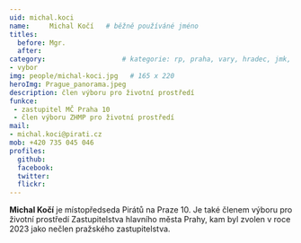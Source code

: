 ```yaml
---
uid: michal.koci
name:     Michal Kočí  	# běžně používáné jméno
titles:
  before: Mgr. 
  after:
category:                 	# kategorie: rp, praha, vary, hradec, jmk, senat
- vybor
img: people/michal-koci.jpg   # 165 x 220
heroImg: Prague_panorama.jpeg
description: člen výboru pro životní prostředí
funkce:
 - zastupitel MČ Praha 10
 - člen výboru ZHMP pro životní prostředí
mail:
- michal.koci@pirati.cz
mob: +420 735 045 046
profiles:
  github:       
  facebook:  
  twitter: 		  
  flickr:		  
---
```


**Michal Kočí** je místopředseda Pirátů na Praze 10. Je také členem výboru pro životní prostředí Zastupitelstva hlavního města Prahy, kam byl zvolen v roce 2023 jako nečlen pražského zastupitelstva.
